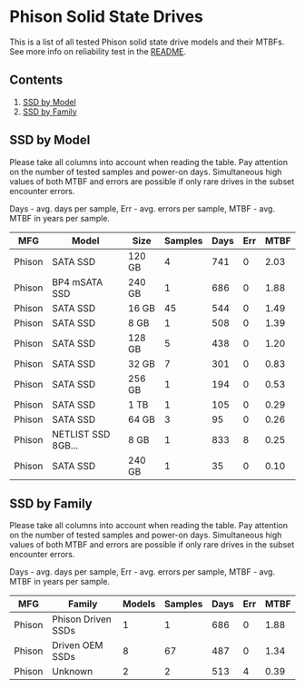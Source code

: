 Phison Solid State Drives
=========================

This is a list of all tested Phison solid state drive models and their MTBFs. See
more info on reliability test in the [README](https://github.com/bsdhw/SMART).

Contents
--------

1. [ SSD by Model  ](#ssd-by-model)
2. [ SSD by Family ](#ssd-by-family)

SSD by Model
------------

Please take all columns into account when reading the table. Pay attention on the
number of tested samples and power-on days. Simultaneous high values of both MTBF
and errors are possible if only rare drives in the subset encounter errors.

Days - avg. days per sample,
Err  - avg. errors per sample,
MTBF - avg. MTBF in years per sample.

| MFG       | Model              | Size   | Samples | Days  | Err   | MTBF |
|-----------|--------------------|--------|---------|-------|-------|------|
| Phison    | SATA SSD           | 120 GB | 4       | 741   | 0     | 2.03   |
| Phison    | BP4 mSATA SSD      | 240 GB | 1       | 686   | 0     | 1.88   |
| Phison    | SATA SSD           | 16 GB  | 45      | 544   | 0     | 1.49   |
| Phison    | SATA SSD           | 8 GB   | 1       | 508   | 0     | 1.39   |
| Phison    | SATA SSD           | 128 GB | 5       | 438   | 0     | 1.20   |
| Phison    | SATA SSD           | 32 GB  | 7       | 301   | 0     | 0.83   |
| Phison    | SATA SSD           | 256 GB | 1       | 194   | 0     | 0.53   |
| Phison    | SATA SSD           | 1 TB   | 1       | 105   | 0     | 0.29   |
| Phison    | SATA SSD           | 64 GB  | 3       | 95    | 0     | 0.26   |
| Phison    | NETLIST SSD 8GB... | 8 GB   | 1       | 833   | 8     | 0.25   |
| Phison    | SATA SSD           | 240 GB | 1       | 35    | 0     | 0.10   |

SSD by Family
-------------

Please take all columns into account when reading the table. Pay attention on the
number of tested samples and power-on days. Simultaneous high values of both MTBF
and errors are possible if only rare drives in the subset encounter errors.

Days - avg. days per sample,
Err  - avg. errors per sample,
MTBF - avg. MTBF in years per sample.

| MFG       | Family                 | Models | Samples | Days  | Err   | MTBF |
|-----------|------------------------|--------|---------|-------|-------|------|
| Phison    | Phison Driven SSDs     | 1      | 1       | 686   | 0     | 1.88   |
| Phison    | Driven OEM SSDs        | 8      | 67      | 487   | 0     | 1.34   |
| Phison    | Unknown                | 2      | 2       | 513   | 4     | 0.39   |
